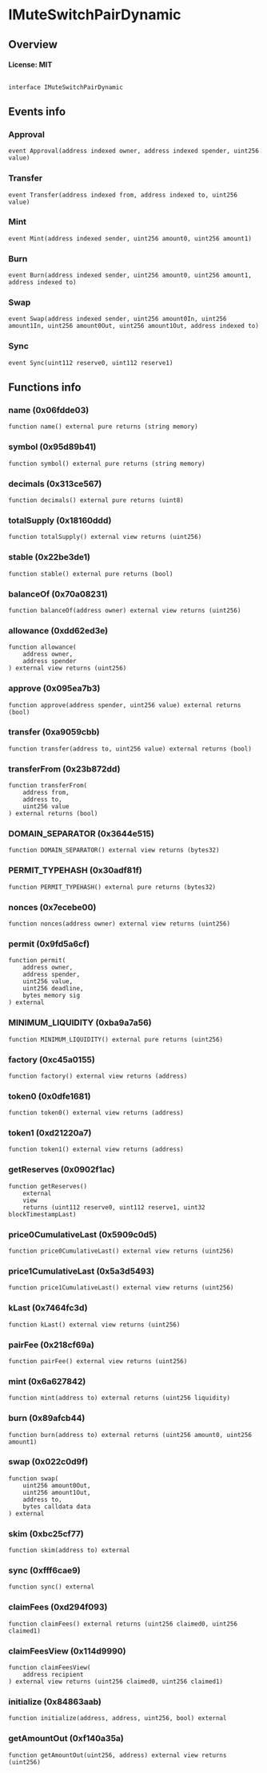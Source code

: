 # IMuteSwitchPairDynamic

## Overview

#### License: MIT

## 

```solidity
interface IMuteSwitchPairDynamic
```


## Events info

### Approval

```solidity
event Approval(address indexed owner, address indexed spender, uint256 value)
```


### Transfer

```solidity
event Transfer(address indexed from, address indexed to, uint256 value)
```


### Mint

```solidity
event Mint(address indexed sender, uint256 amount0, uint256 amount1)
```


### Burn

```solidity
event Burn(address indexed sender, uint256 amount0, uint256 amount1, address indexed to)
```


### Swap

```solidity
event Swap(address indexed sender, uint256 amount0In, uint256 amount1In, uint256 amount0Out, uint256 amount1Out, address indexed to)
```


### Sync

```solidity
event Sync(uint112 reserve0, uint112 reserve1)
```


## Functions info

### name (0x06fdde03)

```solidity
function name() external pure returns (string memory)
```


### symbol (0x95d89b41)

```solidity
function symbol() external pure returns (string memory)
```


### decimals (0x313ce567)

```solidity
function decimals() external pure returns (uint8)
```


### totalSupply (0x18160ddd)

```solidity
function totalSupply() external view returns (uint256)
```


### stable (0x22be3de1)

```solidity
function stable() external pure returns (bool)
```


### balanceOf (0x70a08231)

```solidity
function balanceOf(address owner) external view returns (uint256)
```


### allowance (0xdd62ed3e)

```solidity
function allowance(
    address owner,
    address spender
) external view returns (uint256)
```


### approve (0x095ea7b3)

```solidity
function approve(address spender, uint256 value) external returns (bool)
```


### transfer (0xa9059cbb)

```solidity
function transfer(address to, uint256 value) external returns (bool)
```


### transferFrom (0x23b872dd)

```solidity
function transferFrom(
    address from,
    address to,
    uint256 value
) external returns (bool)
```


### DOMAIN_SEPARATOR (0x3644e515)

```solidity
function DOMAIN_SEPARATOR() external view returns (bytes32)
```


### PERMIT_TYPEHASH (0x30adf81f)

```solidity
function PERMIT_TYPEHASH() external pure returns (bytes32)
```


### nonces (0x7ecebe00)

```solidity
function nonces(address owner) external view returns (uint256)
```


### permit (0x9fd5a6cf)

```solidity
function permit(
    address owner,
    address spender,
    uint256 value,
    uint256 deadline,
    bytes memory sig
) external
```


### MINIMUM_LIQUIDITY (0xba9a7a56)

```solidity
function MINIMUM_LIQUIDITY() external pure returns (uint256)
```


### factory (0xc45a0155)

```solidity
function factory() external view returns (address)
```


### token0 (0x0dfe1681)

```solidity
function token0() external view returns (address)
```


### token1 (0xd21220a7)

```solidity
function token1() external view returns (address)
```


### getReserves (0x0902f1ac)

```solidity
function getReserves()
    external
    view
    returns (uint112 reserve0, uint112 reserve1, uint32 blockTimestampLast)
```


### price0CumulativeLast (0x5909c0d5)

```solidity
function price0CumulativeLast() external view returns (uint256)
```


### price1CumulativeLast (0x5a3d5493)

```solidity
function price1CumulativeLast() external view returns (uint256)
```


### kLast (0x7464fc3d)

```solidity
function kLast() external view returns (uint256)
```


### pairFee (0x218cf69a)

```solidity
function pairFee() external view returns (uint256)
```


### mint (0x6a627842)

```solidity
function mint(address to) external returns (uint256 liquidity)
```


### burn (0x89afcb44)

```solidity
function burn(address to) external returns (uint256 amount0, uint256 amount1)
```


### swap (0x022c0d9f)

```solidity
function swap(
    uint256 amount0Out,
    uint256 amount1Out,
    address to,
    bytes calldata data
) external
```


### skim (0xbc25cf77)

```solidity
function skim(address to) external
```


### sync (0xfff6cae9)

```solidity
function sync() external
```


### claimFees (0xd294f093)

```solidity
function claimFees() external returns (uint256 claimed0, uint256 claimed1)
```


### claimFeesView (0x114d9990)

```solidity
function claimFeesView(
    address recipient
) external view returns (uint256 claimed0, uint256 claimed1)
```


### initialize (0x84863aab)

```solidity
function initialize(address, address, uint256, bool) external
```


### getAmountOut (0xf140a35a)

```solidity
function getAmountOut(uint256, address) external view returns (uint256)
```

